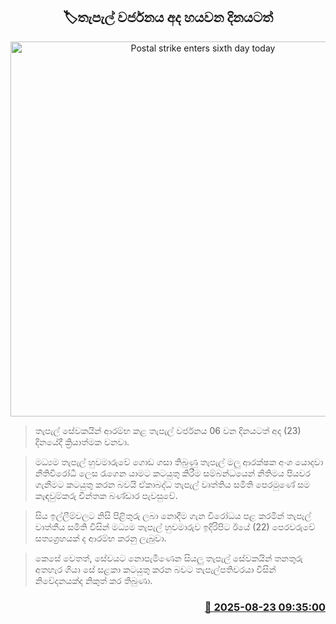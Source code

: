 <p align='center'><b><h2 align='center' title='Postal strike enters sixth day today'>🏷තැපැල් වර්ජනය අද හයවන දිනයටත්</h2></b></p>
<p align='center'><img src='https://helakuru.sgp1.cdn.digitaloceanspaces.com/esana/images/lib/slpost-srilanka-post.jpg' width='600' alt='Postal strike enters sixth day today'></p>

> තැපැල් සේවකයින් ආරම්භ කළ තැපැල් වර්ජනය 06 වන දිනයටත් අද (23) දිනයේදී ක්‍රියාත්මක වනවා.

> මධ්‍යම තැපැල් හුවමාරුවේ ගොඩ ගසා තිබුණු තැපැල් මලු ආරක්ෂක අංශ යොදවා නීතිවිරෝධී ලෙස රැගෙන යාමට කටයුතු කිරීම සම්බන්ධයෙන් නිතිමය පියවර ගැනීමට කටයුතු කරන බවයි ඒකාබද්ධ තැපැල් වෘත්තිය සමිති පෙරමුණේ සම කැඳවුම්කරු චින්තක බණ්ඩාර පැවසුවේ.

> සිය ඉල්ලීම්වලට නිසි පිළිතුරු ලබා නොදීම ගැන විරෝධය පළ කරමින් තැපැල් වාත්තීය සමිති විසින් මධ්‍යම තැපැල් හුවමාරුව ඉදිරිපිට ඊයේ (22) පෙරවරුවේ සත්‍යග්‍රහයක් ද ආරම්භ කරනු ලැබුවා.

> කෙසේ වෙතත්, සේවයට නොපැමිණෙන සියලු තැපැල් සේවකයින් තනතුරු අතහැර ගියා සේ සළකා කටයුතු කරන බවට තැපැල්පතිවරයා විසින් නිවේදනයක්ද නිකුත් කර තිබුණා.



<h3 align='right'><a href='https://www.helakuru.lk/esana/p/112976/'>📅 2025-08-23 09:35:00</a></h3>
